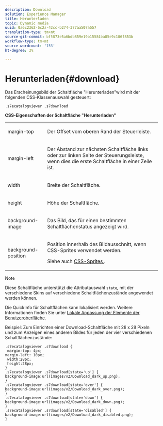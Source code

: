 ```yaml
---
description: Download
solution: Experience Manager
title: Herunterladen
topic: Dynamic media
uuid: 0a6c2362-6c2a-42cc-b274-377aa507a557
translation-type: tm+mt
source-git-commit: bf5873e5a6bdb859e19b15584ba85e9c106f853b
workflow-type: tm+mt
source-wordcount: '153'
ht-degree: 3%

---
```



# Herunterladen{#download}

<!--<a id="section_061E550C1C1D4DB2BD663A898895B38C"></a>-->

Das Erscheinungsbild der Schaltfläche &quot;Herunterladen&quot;wird mit der folgenden CSS-Klassenauswahl gesteuert:

```
.s7ecatalogviewer .s7download
```

**CSS-Eigenschaften der Schaltfläche &quot;Herunterladen&quot;**

<table id="table_C48C56E696304C9BAFEE71BA9EA9A174"> 
 <tbody> 
  <tr> 
   <td colname="col1"> <p> <span class="codeph"> margin-top  </span> </p> </td> 
   <td colname="col2"> <p> Der Offset vom oberen Rand der Steuerleiste. </p> </td> 
  </tr> 
  <tr> 
   <td colname="col1"> <p> <span class="codeph"> margin-left  </span> </p> </td> 
   <td colname="col2"> <p> Der Abstand zur nächsten Schaltfläche links oder zur linken Seite der Steuerungsleiste, wenn dies die erste Schaltfläche in einer Zeile ist. </p> </td> 
  </tr> 
  <tr> 
   <td colname="col1"> <p> <span class="codeph"> width </span> </p> </td> 
   <td colname="col2"> <p>Breite der Schaltfläche. </p> </td> 
  </tr> 
  <tr> 
   <td colname="col1"> <p> <span class="codeph"> height </span> </p> </td> 
   <td colname="col2"> <p>Höhe der Schaltfläche. </p> </td> 
  </tr> 
  <tr> 
   <td colname="col1"> <p> <span class="codeph"> background-image  </span> </p> </td> 
   <td colname="col2"> <p> Das Bild, das für einen bestimmten Schaltflächenstatus angezeigt wird. </p> </td> 
  </tr> 
  <tr> 
   <td colname="col1"> <p> <span class="codeph"> background-position  </span> </p> </td> 
   <td colname="col2"> <p> Position innerhalb des Bildausschnitt, wenn CSS-Sprites verwendet werden. </p> <p>Siehe auch <a href="../../../c-html5-s7-aem-asset-viewers/c-html5-20-ecatalog-viewer-about/c-html5-20-ecatalog-viewer-customizingviewer/c-html5-20-ecatalog-viewer-customizingviewer.md#section-9d570f95eb2443aca74c1b02f6e89aff" format="dita" scope="local"> CSS-Sprites </a>. </p> </td> 
  </tr> 
 </tbody> 
</table>

>[!NOTE]
>
>Diese Schaltfläche unterstützt die Attributauswahl `state`, mit der verschiedene Skins auf verschiedene Schaltflächenzustände angewendet werden können.

Die QuickInfo für Schaltflächen kann lokalisiert werden. Weitere Informationen finden Sie unter [Lokale Anpassung der Elemente der Benutzeroberfläche](../../../c-html5-s7-aem-asset-viewers/c-html5-20-ecatalog-viewer-about/c-html5-20-ecatalog-viewer-localization.md#concept-cbfc39344c494eb7b9f6a272cff0cc74).

Beispiel: Zum Einrichten einer Download-Schaltfläche mit 28 x 28 Pixeln und zum Anzeigen eines anderen Bildes für jeden der vier verschiedenen Schaltflächenzustände:

```
.s7ecatalogviewer .s7download { 
 margin-top: 4px; 
margin-left: 10px; 
 width:28px; 
 height:28px; 
} 
.s7ecatalogviewer .s7download[state='up'] { 
background-image:url(images/v2/Dowmload_dark_up.png); 
} 
.s7ecatalogviewer .s7download[state='over'] { 
background-image:url(images/v2/Dowmload_dark_over.png); 
} 
.s7ecatalogviewer .s7download[state='down'] { 
background-image:url(images/v2/Dowmload_dark_down.png); 
} 
.s7ecatalogviewer .s7download[state='disabled'] { 
background-image:url(images/v2/Dowmload_dark_disabled.png); 
}
```

